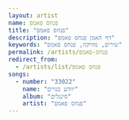 ```yaml
---
layout: artist
name: פנחס פאמפ
title: "פנחס פאמפ"
description: "דף האמן פנחס פאמפ"
keywords: "שירים, מוזיקה, פנחס פאמפ"
permalink: /artists/פנחס-פאמפ
redirect_from:
  - /artists/list/פנחס פאמפ
songs:
  - number: "33022"
    name: "יוודע בגויים"
    album: "סינגלים"
    artist: "פנחס פאמפ"
---
```

